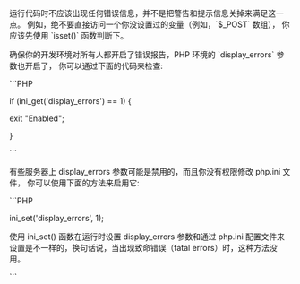 运行代码时不应该出现任何错误信息，并不是把警告和提示信息关掉来满足这一点。 例如，绝不要直接访问一个你没设置过的变量（例如，\`$\_POST\` 数组）， 你应该先使用 \`isset\(\)\` 函数判断下。



确保你的开发环境对所有人都开启了错误报告，PHP 环境的 \`display\_errors\` 参数也开启了， 你可以通过下面的代码来检查:



\`\`\`PHP

if \(ini\_get\('display\_errors'\) == 1\) {

 exit "Enabled";

}

\`\`\`

有些服务器上 display\_errors 参数可能是禁用的，而且你没有权限修改 php.ini 文件， 你可以使用下面的方法来启用它:



\`\`\`PHP

ini\_set\('display\_errors', 1\);



使用 ini\_set\(\) 函数在运行时设置 display\_errors 参数和通过 php.ini 配置文件来设置是不一样的，换句话说，当出现致命错误（fatal errors）时，这种方法没用。

\`\`\`

